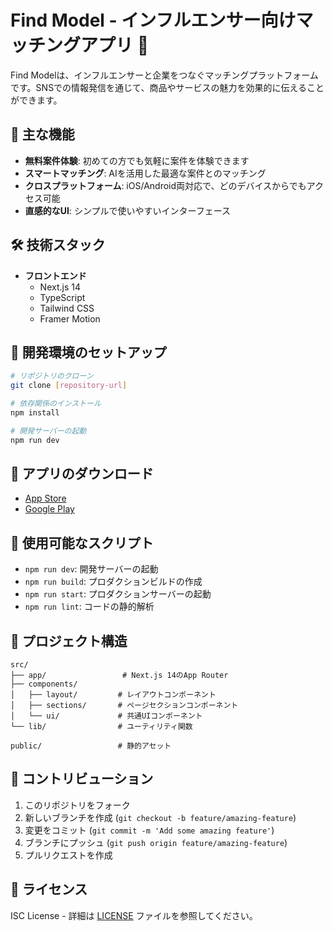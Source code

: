 # Find Model - インフルエンサー向けマッチングアプリ 🌟

Find Modelは、インフルエンサーと企業をつなぐマッチングプラットフォームです。SNSでの情報発信を通じて、商品やサービスの魅力を効果的に伝えることができます。

## 🎯 主な機能

- **無料案件体験**: 初めての方でも気軽に案件を体験できます
- **スマートマッチング**: AIを活用した最適な案件とのマッチング
- **クロスプラットフォーム**: iOS/Android両対応で、どのデバイスからでもアクセス可能
- **直感的なUI**: シンプルで使いやすいインターフェース

## 🛠 技術スタック

- **フロントエンド**
  - Next.js 14
  - TypeScript
  - Tailwind CSS
  - Framer Motion

## 🚀 開発環境のセットアップ

```bash
# リポジトリのクローン
git clone [repository-url]

# 依存関係のインストール
npm install

# 開発サーバーの起動
npm run dev
```

## 📱 アプリのダウンロード

- [App Store](https://apps.apple.com/app/find-model)
- [Google Play](https://play.google.com/store/apps/details?id=com.findmodel)

## 🔧 使用可能なスクリプト

- `npm run dev`: 開発サーバーの起動
- `npm run build`: プロダクションビルドの作成
- `npm run start`: プロダクションサーバーの起動
- `npm run lint`: コードの静的解析

## 📁 プロジェクト構造

```
src/
├── app/                 # Next.js 14のApp Router
├── components/         
│   ├── layout/         # レイアウトコンポーネント
│   ├── sections/       # ページセクションコンポーネント
│   └── ui/             # 共通UIコンポーネント
└── lib/                # ユーティリティ関数

public/                 # 静的アセット
```

## 🤝 コントリビューション

1. このリポジトリをフォーク
2. 新しいブランチを作成 (`git checkout -b feature/amazing-feature`)
3. 変更をコミット (`git commit -m 'Add some amazing feature'`)
4. ブランチにプッシュ (`git push origin feature/amazing-feature`)
5. プルリクエストを作成

## 📝 ライセンス

ISC License - 詳細は [LICENSE](LICENSE) ファイルを参照してください。